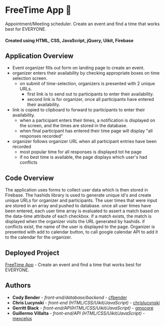 # FreeTime App :date: 

Appointment/Meeting scheduler. 
Create an event and find a time that works best for EVERYONE.

####  Created using HTML, CSS, JavaScript, jQuery, Uikit, Firebase


## Application Overview

* Event organizer fills out form on landing page to create an event.
* organizer enters their availability by checking appropriate boxes on time selection screen.
	* on submit of time-selection, organizers is presented with 2 unique URLs.
		* first link is to send out to participants to enter their availability.
		* second link is for organizer, once all participants have entered their availability. 
* link is copied to clipboard to forward to participants to enter their availability. 
	* when a participant enters their times, a notification is displayed on the screen, and the times are stored in the database.
	* when final participant has entered their time page will display "all responses recorded"
* organizer follows organizer URL when all participant entries have been recorded
	* most popular time for all responses is displayed tot he page
	* if no best time is available, the page displays which user's had conflicts

## Code Overview
The application uses forms to collect user data which is then stored in Firebase. The hashids library is used to generate unique id's and create unique URLs for organizer and participants. The user times that were input are stored in an array and pushed to database. once all user times have been entered, each user time array is evaluated to assert a match based on the data-time attribute of each checkbox. if a match exists, the match is displayed when the organizer visits the URL generated by hashids. if conflicts exist, the name of the user is displayed to the page. Organizer is presented with add to calendar button, to call google calendar API to add it to the calendar for the organizer. 

## Deployed Project

[FreeTime App](https://mexcelus.github.io/freetime-app/) - Create an event and find a time that works best for EVERYONE.



## Authors

* **Cody Bender** - *front-end/database/backend* - [cfbender](https://github.com/cfbender)
*  **Chris Lucynski** - *front-end (HTML/CSS/Uikit/JavaScript)* - [chrislucynski](https://github.com/chrislucynski)
*  **Gerritt Black** - *front-end/API(HTML/CSS/Uikit/JavaScript)* - [gmocore](https://github.com/gmocore)
* **Guillermo Villalta** - *front-end/API (HTML/CSS/Uikit/JavaScript)* - [mexcelus](https://github.com/mexcelus)




